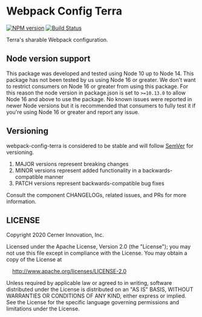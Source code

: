 # Webpack Config Terra

[![NPM version](https://badgen.net/npm/v/@cerner/eslint-config-terra)](https://www.npmjs.org/package/@cerner/webpack-config-terra)
[![Build Status](https://badgen.net/travis/cerner/terra-toolkit)](https://travis-ci.com/cerner/terra-toolkit)

Terra's sharable Webpack configuration.

## Node version support

This package was developed and tested using Node 10 up to Node 14. This package has not been tested by us using Node 16 or greater. We don't want to restrict consumers on Node 16 or greater from using this package. For this reason the node version in package.json is set to `>=10.13.0` to allow Node 16 and above to use the package. No known issues were reported in newer Node versions but it is recommended that consumers to fully test it if you're using Node 16 or greater and report any issue.

## Versioning

webpack-config-terra is considered to be stable and will follow [SemVer](http://semver.org/) for versioning.

1. MAJOR versions represent breaking changes
2. MINOR versions represent added functionality in a backwards-compatible manner
3. PATCH versions represent backwards-compatible bug fixes

Consult the component CHANGELOGs, related issues, and PRs for more information.

## LICENSE

Copyright 2020 Cerner Innovation, Inc.

Licensed under the Apache License, Version 2.0 (the "License"); you may not use this file except in compliance with the License. You may obtain a copy of the License at

&nbsp;&nbsp;&nbsp;&nbsp;<http://www.apache.org/licenses/LICENSE-2.0>

Unless required by applicable law or agreed to in writing, software distributed under the License is distributed on an "AS IS" BASIS, WITHOUT WARRANTIES OR CONDITIONS OF ANY KIND, either express or implied. See the License for the specific language governing permissions and limitations under the License.

